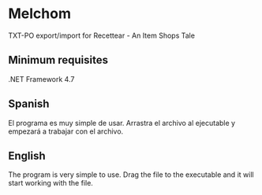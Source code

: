 # Melchom
TXT-PO export/import for Recettear - An Item Shops Tale

Minimum requisites
-----------------------------------------------------------
.NET Framework 4.7

Spanish
-----------------------------------------------------------
El programa es muy simple de usar.
Arrastra el archivo al ejecutable y empezará a trabajar con el archivo.
	

English
-----------------------------------------------------------
The program is very simple to use.
Drag the file to the executable and it will start working with the file.
